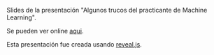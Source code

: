Slides de la presentación "Algunos trucos del practicante de Machine Learning".

Se pueden ver online [aqui](http://rafacarrascosa.github.io/trucos-slides).

Esta presentación fue creada usando [reveal.js](http://lab.hakim.se/reveal-js/).
